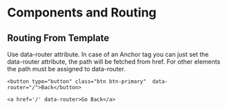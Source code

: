 # Components and Routing

## Routing From Template
Use data-router attribute. In case of an Anchor tag you can just set the data-router attribute, the path will be fetched from href. For other elements the path must be assigned to data-router.

```
<button type="button" class="btn btn-primary"  data-router="/">Back</button>  

<a href='/' data-router>Go Back</a>
```